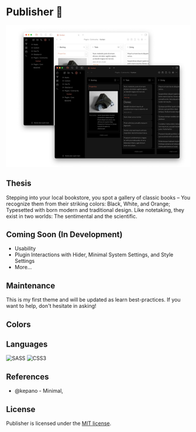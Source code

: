 # Publisher 🐧

![photo](src/photo.jpg)

## Thesis
Stepping into your local bookstore, you spot a gallery of classic books – You recognize them from their striking colors: Black, White, and Orange; Typesetted with born modern and traditional design. Like notetaking, they exist in two worlds: The sentimental and the scientific.

## Coming Soon (In Development)
* Usability
* Plugin Interactions with Hider, Minimal System Settings, and Style Settings
* More...


## Maintenance

This is my first theme and will be updated as learn best-practices. If you want to help, don't hesitate in asking!  

## Colors



## Languages
![SASS](https://img.shields.io/badge/SASS-hotpink.svg?style=for-the-badge&logo=SASS&logoColor=white)
![CSS3](https://img.shields.io/badge/css3-%231572B6.svg?style=for-the-badge&logo=css3&logoColor=white)

## References

* @kepano - Minimal, 

## License

Publisher is licensed under the [MIT license](https://github.com/aidanastridge/Publisher/blob/master/LICENSE).

